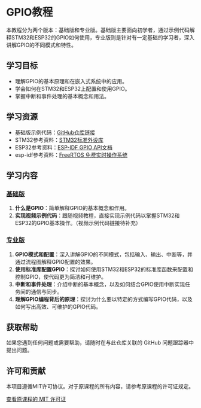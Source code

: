 # GPIO教程

本教程分为两个版本：基础版和专业版。基础版主要面向初学者，通过示例代码解释STM32和ESP32的GPIO如何使用，专业版则是针对有一定基础的学习者，深入讲解GPIO的不同模式和特性。

## 学习目标

- 理解GPIO的基本原理和在嵌入式系统中的应用。
- 学会如何在STM32和ESP32上配置和使用GPIO。
- 掌握中断和事件处理的基本概念和用法。

## 学习资源

- 基础版示例代码：[GitHub仓库链接](https://github.com/LGP0001/small-desktop-screen.git)
- STM32参考资料：[STM32标准外设库](https://www.st.com/en/development-tools/stsw-stm32054.html)
- ESP32参考资料：[ESP-IDF GPIO API文档](https://docs.espressif.com/projects/esp-idf/zh_CN/latest/api-reference/peripherals/gpio.html)
- esp-idf参考资料：[FreeRTOS 免费实时操作系统](https://docs.espressif.com/projects/esp-idf/zh_CN/latest/api-reference/system/freertos.html)

## 学习内容

### [基础版](基础版.md)

1. **什么是GPIO**：简单解释GPIO的基本概念和作用。
2. **实现视频示例代码**：跟随视频教程，直接实现示例代码以掌握STM32和ESP32的GPIO基本操作。（视频示例代码链接待补充）

### [专业版](专业版.md)

1. **GPIO模式和配置**：深入讲解GPIO的不同模式，包括输入、输出、中断等，并通过流程图解释GPIO配置的效果。
2. **使用标准库配置GPIO**：探讨如何使用STM32和ESP32的标准库函数来配置和控制GPIO，使代码更为简洁和可维护。
3. **中断和事件处理**：介绍中断的基本概念，以及如何结合GPIO使用中断实现任务间的通信与同步。
4. **理解GPIO编程背后的原理**：探讨为什么要以特定的方式编写GPIO代码，以及如何写出高效、可维护的GPIO代码。

## 获取帮助

如果您遇到任何问题或需要帮助，请随时在与此仓库关联的 GitHub 问题跟踪器中提出问题。

## 许可和贡献

本项目遵循MIT许可协议。对于原课程的所有内容，请参考原课程的许可证规定。

[查看原课程的 MIT 许可证](LICENSE)
